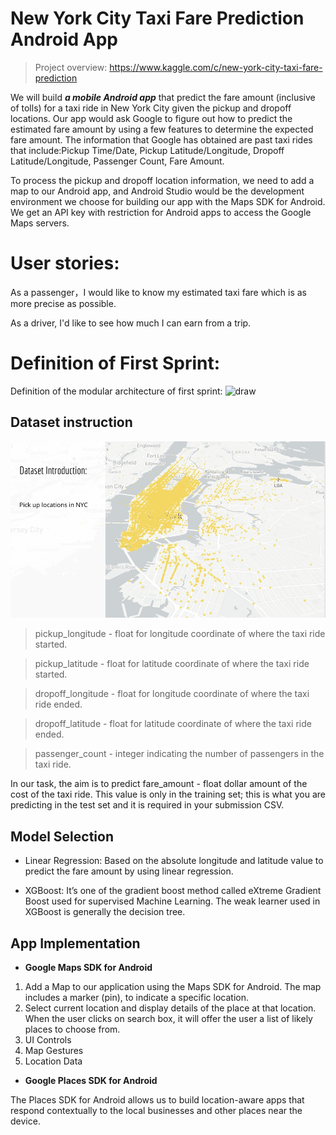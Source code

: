 # New York City Taxi Fare Prediction Android App

> Project overview: 
https://www.kaggle.com/c/new-york-city-taxi-fare-prediction

We will build ***a mobile Android app*** that predict the fare amount (inclusive of tolls) for a taxi ride in New York City given the pickup and dropoff locations. Our app would ask Google to figure out how to predict the estimated fare amount by using a few features to determine the expected fare amount. The information that Google has obtained are past taxi rides that include:Pickup Time/Date, Pickup Latitude/Longitude, Dropoff Latitude/Longitude, Passenger Count, Fare Amount.

To process the pickup and dropoff location information, we need to add a map to our Android app, and Android Studio would be the development environment we choose for building our app with the Maps SDK for Android. We get an API key with restriction for Android apps to access the Google Maps servers.

# User stories: 
As a passenger，I would like to know my estimated taxi fare which is as more precise as possible.

As a driver, I'd like to see how much I can earn from a trip.

# Definition of First Sprint: 

Definition of the modular architecture of first sprint:
![draw](https://user-images.githubusercontent.com/43126280/54558538-64677500-4994-11e9-80a4-03c2d716ee34.jpeg)

## Dataset instruction

![](https://github.com/ec500-software-engineering/project-16-NYC-Taxi-Fare-Prediction/blob/master/image/Pick%20up%20locations%20in%20NYC%20.jpg)

> pickup_longitude - float for longitude coordinate of where the taxi ride started.

> pickup_latitude - float for latitude coordinate of where the taxi ride started.

> dropoff_longitude - float for longitude coordinate of where the taxi ride ended.

> dropoff_latitude - float for latitude coordinate of where the taxi ride ended.

> passenger_count - integer indicating the number of passengers in the taxi ride.

In our task, the aim is to predict fare_amount - float dollar amount of the cost of the taxi ride. This value is only in the training set; this is what you are predicting in the test set and it is required in your submission CSV.

## Model Selection

* Linear Regression: Based on the absolute longitude and latitude value to predict the fare amount by using linear regression.

* XGBoost: It’s one of the gradient boost method called eXtreme Gradient Boost used for supervised Machine Learning. The weak learner used in XGBoost is generally the decision tree.

## App Implementation
* **Google Maps SDK for Android**

1. Add a Map to our application using the Maps SDK for Android. The map includes a marker (pin), to indicate a specific location.
2. Select current location and display details of the place at that location. When the user clicks on search box, it will offer the user a list of likely places to choose from.
3. UI Controls
4. Map Gestures
5. Location Data

* **Google Places SDK for Android**

The Places SDK for Android allows us to build location-aware apps that respond contextually to the local businesses and other places near the device. 



